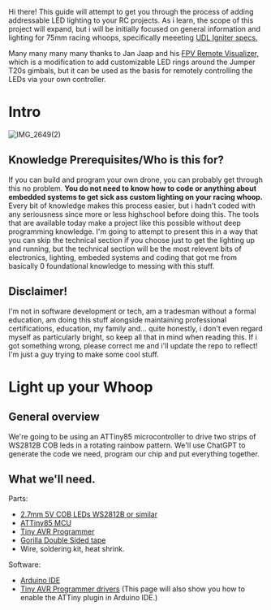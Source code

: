 Hi there! This guide will attempt to get you through the process of adding addressable LED lighting to your RC projects. As i learn, the scope of this project will expand, but i will be initially focused on general information and lighting for 75mm racing whoops, specifically meeeting [UDL Igniter specs.](https://undergrounddroneleague.com/)

Many many many many thanks to Jan Jaap and his [FPV Remote Visualizer,](https://github.com/UAV-Painkillers/fpv-remote-visualizer) which is a modification to add customizable LED rings around the Jumper T20s gimbals, but it can be used as the basis for remotely controlling the LEDs via your own controller.

# Intro

![IMG_2649(2)](https://github.com/user-attachments/assets/79f75dfe-c7d2-4d7c-a814-40f3fff89a19)


## Knowledge Prerequisites/Who is this for?

  If you can build and program your own drone, you can probably get through this no problem. **You do not need to know how to code or anything about embedded systems to get sick ass custom lighting on your racing whoop.** Every bit of knowledge makes this process easier, but i hadn't coded with any seriousness since more or less highschool before doing this. The tools that are available today make a project like this possible without deep programming knowledge. I'm going to attempt to present this in a way that you can skip the technical section if you choose just to get the lighting up and running, but the technical section will be the most relevent bits of electronics, lighting, embeded systems and coding that got me from basically 0 foundational knowledge to messing with this stuff.

## Disclaimer!

  I'm not in software development or tech, am a tradesman without a formal education, am doing this stuff alongside maintaining professional certifications, education, my family and... quite honestly, i don't even regard myself as particularly bright, so keep all that in mind when reading this. If i got something wrong, please correct me and i'll update the repo to reflect! I'm just a guy trying to make some cool stuff.

# Light up your Whoop
## General overview

  We're going to be using an ATTiny85 microcontroller to drive two strips of WS2812B COB leds in a rotating rainbow pattern. We'll use ChatGPT to generate the code we need, program our chip and put everything together.

## What we'll need.

Parts:
- [2.7mm 5V COB LEDs WS2812B or similar](https://www.alibaba.com/product-detail/2-7mm-COB-LED-Strip-Ultra_1601423996981.html)
- [ATTiny85 MCU](https://www.alibaba.com/product-detail/ATTINY85-20PU-ATTINY85-Attiny85-Microcontroller-DIP8_11000018774516.html)
- [Tiny AVR Programmer](https://www.amazon.com/SparkFun-Tiny-AVR-Programmer/dp/B00B6KNJRY)
- [Gorilla Double Sided tape](https://gorillatough.com/product/gorilla-double-sided-tape/)
- Wire, soldering kit, heat shrink.

Software:
- [Arduino IDE](https://support.arduino.cc/hc/en-us/articles/360019833020-Download-and-install-Arduino-IDE)
- [Tiny AVR Programmer drivers](https://learn.sparkfun.com/tutorials/tiny-avr-programmer-hookup-guide/#automatic-install) (This page will also show you how to enable the ATTiny plugin in Arduino IDE.)
